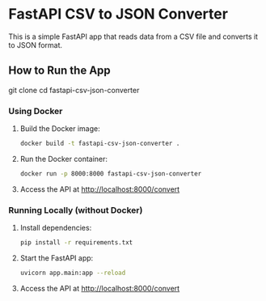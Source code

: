 # FastAPI CSV to JSON Converter

This is a simple FastAPI app that reads data from a CSV file and converts it to JSON format.

## How to Run the App

git clone <your-repo-link>
cd fastapi-csv-json-converter

### Using Docker

1. Build the Docker image:
   ```sh
   docker build -t fastapi-csv-json-converter .
   ```
2. Run the Docker container:
   ```sh
   docker run -p 8000:8000 fastapi-csv-json-converter
   ```
3. Access the API at [http://localhost:8000/convert](http://localhost:8000/convert)

### Running Locally (without Docker)

1. Install dependencies:
   ```sh
   pip install -r requirements.txt
   ```
2. Start the FastAPI app:
   ```sh
   uvicorn app.main:app --reload
   ```
3. Access the API at [http://localhost:8000/convert](http://localhost:8000/convert)
